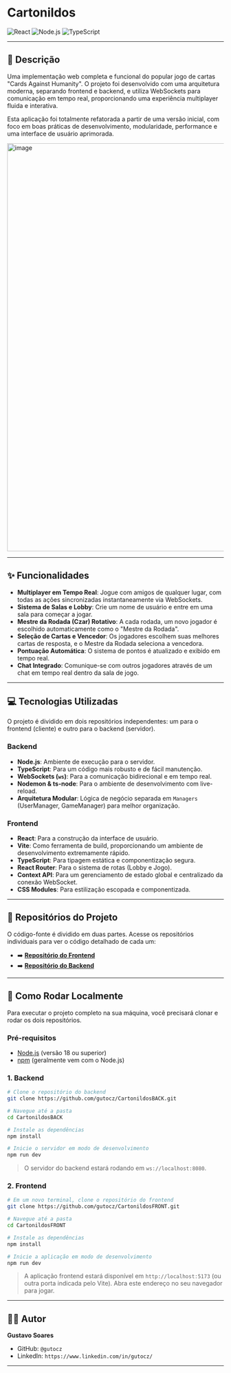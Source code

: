 # Cartonildos

![React](https://img.shields.io/badge/React-20232A?style=for-the-badge&logo=react&logoColor=61DAFB)
![Node.js](https://img.shields.io/badge/Node.js-339933?style=for-the-badge&logo=nodedotjs&logoColor=white)
![TypeScript](https://img.shields.io/badge/TypeScript-3178C6?style=for-the-badge&logo=typescript&logoColor=white)

---

## 📜 Descrição

Uma implementação web completa e funcional do popular jogo de cartas "Cards Against Humanity". O projeto foi desenvolvido com uma arquitetura moderna, separando frontend e backend, e utiliza WebSockets para comunicação em tempo real, proporcionando uma experiência multiplayer fluida e interativa.

Esta aplicação foi totalmente refatorada a partir de uma versão inicial, com foco em boas práticas de desenvolvimento, modularidade, performance e uma interface de usuário aprimorada.

<img width="1891" height="949" alt="image" src="https://github.com/user-attachments/assets/fa61d795-b0fd-4116-a8ad-57ea2e2242df" />

---

## ✨ Funcionalidades

-   **Multiplayer em Tempo Real**: Jogue com amigos de qualquer lugar, com todas as ações sincronizadas instantaneamente via WebSockets.
-   **Sistema de Salas e Lobby**: Crie um nome de usuário e entre em uma sala para começar a jogar.
-   **Mestre da Rodada (Czar) Rotativo**: A cada rodada, um novo jogador é escolhido automaticamente como o "Mestre da Rodada".
-   **Seleção de Cartas e Vencedor**: Os jogadores escolhem suas melhores cartas de resposta, e o Mestre da Rodada seleciona a vencedora.
-   **Pontuação Automática**: O sistema de pontos é atualizado e exibido em tempo real.
-   **Chat Integrado**: Comunique-se com outros jogadores através de um chat em tempo real dentro da sala de jogo.

---

## 💻 Tecnologias Utilizadas

O projeto é dividido em dois repositórios independentes: um para o frontend (cliente) e outro para o backend (servidor).

### Backend
-   **Node.js**: Ambiente de execução para o servidor.
-   **TypeScript**: Para um código mais robusto e de fácil manutenção.
-   **WebSockets (`ws`)**: Para a comunicação bidirecional e em tempo real.
-   **Nodemon & ts-node**: Para o ambiente de desenvolvimento com live-reload.
-   **Arquitetura Modular**: Lógica de negócio separada em `Managers` (UserManager, GameManager) para melhor organização.

### Frontend
-   **React**: Para a construção da interface de usuário.
-   **Vite**: Como ferramenta de build, proporcionando um ambiente de desenvolvimento extremamente rápido.
-   **TypeScript**: Para tipagem estática e componentização segura.
-   **React Router**: Para o sistema de rotas (Lobby e Jogo).
-   **Context API**: Para um gerenciamento de estado global e centralizado da conexão WebSocket.
-   **CSS Modules**: Para estilização escopada e componentizada.

---

## 📂 Repositórios do Projeto

O código-fonte é dividido em duas partes. Acesse os repositórios individuais para ver o código detalhado de cada um:

-   ➡️ [**Repositório do Frontend**](https://github.com/gutocz/CartonildosFRONT)
-   ➡️ [**Repositório do Backend**](https://github.com/gutocz/CartonildosBACK)

---

## 🚀 Como Rodar Localmente

Para executar o projeto completo na sua máquina, você precisará clonar e rodar os dois repositórios.

### Pré-requisitos
-   [Node.js](https://nodejs.org/) (versão 18 ou superior)
-   [npm](https://www.npmjs.com/) (geralmente vem com o Node.js)

### 1. Backend

```bash
# Clone o repositório do backend
git clone https://github.com/gutocz/CartonildosBACK.git

# Navegue até a pasta
cd CartonildosBACK

# Instale as dependências
npm install

# Inicie o servidor em modo de desenvolvimento
npm run dev
```
> O servidor do backend estará rodando em `ws://localhost:8080`.

### 2. Frontend

```bash
# Em um novo terminal, clone o repositório do frontend
git clone https://github.com/gutocz/CartonildosFRONT.git

# Navegue até a pasta
cd CartonildosFRONT

# Instale as dependências
npm install

# Inicie a aplicação em modo de desenvolvimento
npm run dev
```
> A aplicação frontend estará disponível em `http://localhost:5173` (ou outra porta indicada pelo Vite). Abra este endereço no seu navegador para jogar.

---

## 👨‍💻 Autor

**Gustavo Soares**

-   GitHub: `@gutocz`
-   LinkedIn: `https://www.linkedin.com/in/gutocz/`

---
